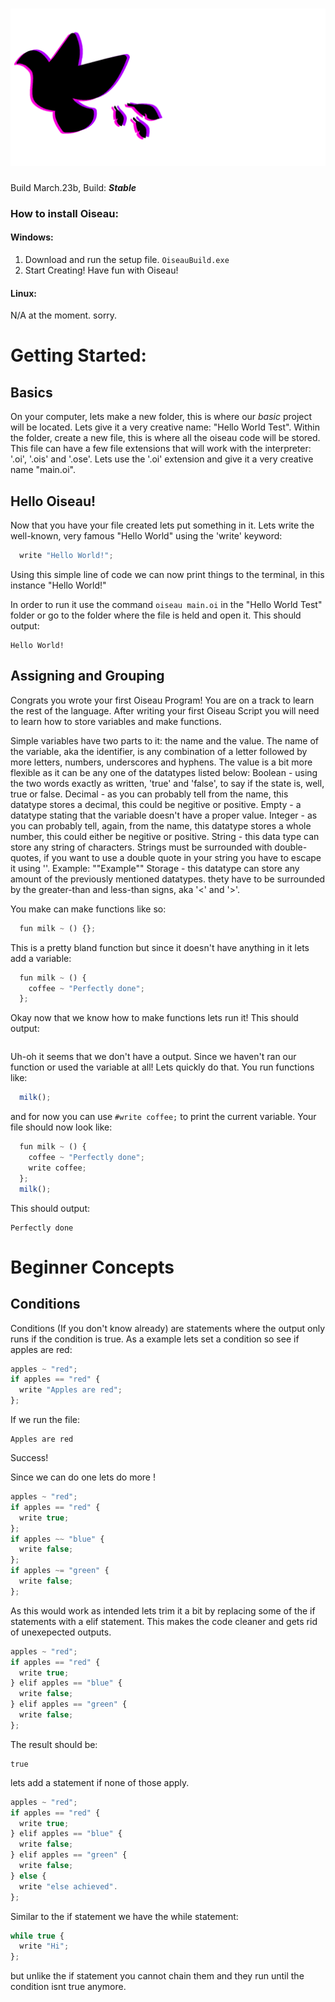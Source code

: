 # ![Oiseau Logo](/OiseauLogoGitHub.png "Oiseau Logo")

Build March.23b, Build: ***Stable***

### How to install Oiseau:
#### Windows:
1. Download and run the setup file. ``OiseauBuild.exe``
2. Start Creating! Have fun with Oiseau!

#### Linux:
N/A at the moment. sorry.

# Getting Started:
## Basics
On your computer, lets make a new folder, this is where our *basic* project will be located. Lets give it a very creative name: "Hello World Test". Within the folder, create a new file, this is where all the oiseau code will be stored. This file can have a few file extensions that will work with the interpreter: '.oi', '.ois' and '.ose'. Lets use the '.oi' extension and give it a very creative name "main.oi".

## Hello Oiseau!
Now that you have your file created lets put something in it.
Lets write the well-known, very famous "Hello World" using the 'write' keyword:
```javascript
  write "Hello World!";
```
Using this simple line of code we can now print things to the terminal, in this instance "Hello World!"

In order to run it use the command `oiseau main.oi` in the "Hello World Test" folder or go to the folder where the file is held and open it.
This should output:
```log
Hello World!
```

## Assigning and Grouping
Congrats you wrote your first Oiseau Program! You are on a track to learn the rest of the language. After writing your first Oiseau Script you will need to learn how to store variables and make functions.

Simple variables have two parts to it: the name and the value.
The name of the variable, aka the identifier, is any combination of a letter followed by more letters, numbers, underscores and hyphens.
The value is a bit more flexible as it can be any one of the datatypes listed below:
Boolean - using the two words exactly as written, 'true' and 'false', to say if the state is, well, true or false.
Decimal - as you can probably tell from the name, this datatype stores a decimal, this could be negitive or positive.
Empty - a datatype stating that the variable doesn't have a proper value.
Integer - as you can probably tell, again, from the name, this datatype stores a whole number, this could either be negitive or positive.
String - this data type can store any string of characters. Strings must be surrounded with double-quotes, if you want to use a double quote in your string you have to escape it using '\'. Example: "\"Example\""
Storage - this datatype can store any amount of the previously mentioned datatypes. thety have to be surrounded by the greater-than and less-than signs, aka '<' and '>'.

You make can make functions like so:
```javascript
  fun milk ~ () {};
```

This is a pretty bland function but since it doesn't have anything in it lets add a variable:
```javascript
  fun milk ~ () {
    coffee ~ "Perfectly done";
  };
```

Okay now that we know how to make functions lets run it!
This should output:
```log
```

Uh-oh it seems that we don't have a output.
Since we haven't ran our function or used the variable at all! Lets quickly do that.
You run functions like:
```javascript
  milk();
```

and for now you can use `#write coffee;` to print the current variable.
Your file should now look like:
```javascript
  fun milk ~ () {
    coffee ~ "Perfectly done";
    write coffee;
  };
  milk();
```
This should output:
```log
Perfectly done
```

# Beginner Concepts
## Conditions
Conditions (If you don't know already) are statements where the output only runs if the condition is true.
As a example lets set a condition so see if apples are red:
```javascript
apples ~ "red";
if apples == "red" {
  write "Apples are red";
};
``` 
If we run the file:
```log
Apples are red
```
Success!

Since we can do one lets do more ! 
```javascript
apples ~ "red";
if apples == "red" {
  write true;
};
if apples ~~ "blue" {
  write false;
};
if apples ~= "green" {
  write false;
};
```

As this would work as intended lets trim it a bit by replacing some of the if statements with a elif statement.
This makes the code cleaner and gets rid of unexepected outputs.

```javascript
apples ~ "red";
if apples == "red" {
  write true;
} elif apples == "blue" {
  write false;
} elif apples == "green" {
  write false;
};
```

The result should be:
```log
true
```

lets add a statement if none of those apply.
```javascript
apples ~ "red";
if apples == "red" {
  write true;
} elif apples == "blue" {
  write false;
} elif apples == "green" {
  write false;
} else {
  write "else achieved".
};
```

Similar to the if statement we have the while statement:
```javascript
while true {
  write "Hi";
};
```
but unlike the if statement you cannot chain them and they run until the condition isnt true anymore.
